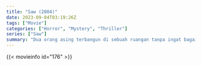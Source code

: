 ```yaml
---
title: "Saw (2004)"
date: 2023-09-04T03:19:26Z
tags: ["Movie"]
categories: ["Horror", "Mystery", "Thriller"]
series: ["Saw"]
summary: "Dua orang asing terbangun di sebuah ruangan tanpa ingat bagaimana mereka sampai di sana, dan segera menyadari bahwa mereka adalah pion dalam permainan mematikan yang dilakukan oleh seorang pembunuh berantai terkenal."
---
```



<mux-player stream-type="on-demand"
src="https://kp3d-my.sharepoint.com/personal/ryoo_kp3d_onmicrosoft_com/_layouts/15/download.aspx?share=Eak9pwCOGfRIkkcdS-WjfoABEDUCsEAz7ZYWZG9iqmQFfw" prefer-playback="mse" controls>

</mux-player>


{{< movieinfo id="176" >}}

<script src="https://cdn.jsdelivr.net/npm/@mux/mux-player"></script>

 <script type="application/ld+json ">
{
"@context": "https://schema.org/",
"@type": "VideoObject",
"name": "Saw",
"contentUrl": "https://stream.mux.com/VKkw00hF9rzLwt00902tByqvHiBo01v00gC8F61cMa9OFivA.m3u8",
"thumbnailUrl": "https://www.themoviedb.org/t/p/original/9eSoJrj8LkbUzuPSJzgSXWKexKj.jpg?width=314&fit_mode=preserve&time=25",
"uploadDate": "2023-12-25T06:24:19Z",
}

</script>